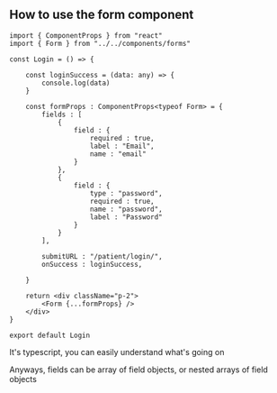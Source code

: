 ## How to use the form component

```
import { ComponentProps } from "react"
import { Form } from "../../components/forms"

const Login = () => {

    const loginSuccess = (data: any) => {
        console.log(data)
    }

    const formProps : ComponentProps<typeof Form> = {
        fields : [
            {
                field : {
                    required : true,
                    label : "Email",
                    name : "email"
                }
            },
            {
                field : {
                    type : "password",
                    required : true,
                    name : "password",
                    label : "Password"
                }
            }
        ],

        submitURL : "/patient/login/",
        onSuccess : loginSuccess,

    }

    return <div className="p-2">
        <Form {...formProps} />
    </div>
}

export default Login
```

It's typescript, you can easily understand what's going on

Anyways, fields can be array of field objects, or nested arrays of field objects


